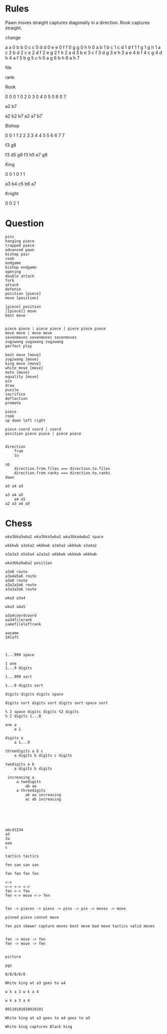 # Rules

Pawn moves straight captures diagonally in a direction.
Rook captures straight.





change

a a 0
b b 0
c c 0
d d 0
e e 0
f f 0
g g 0
h h 0
a b 1
b c 1
c d 1
d f 1
f g 1
g h 1
a c 2
b d 2
c e 2
d f 2
e g 2
f h 2
a d 3
b e 3
c f 3
d g 3
e h 3
a e 4
b f 4
c g 4
d h 4
a f 5
b g 5
c h 5
a g 6
b h 6
a h 7

file

rank

Rook

0 0
0 1
0 2
0 3
0 4
0 5
0 6
0 7

a2 b7

a2 b2 b7
a2 a7 b7

Bishop

0 0
1 1
2 2
3 3
4 4
5 5
6 6 
7 7

f3 g8

f3 d5 g8
f3 h5 e7 g8

King

0 0
1 0
1 1

a3 b4 c5 b6 a7

Knight

0 0
2 1

# Question


    pins
    hanging piece
    trapped piece
    advanced pawn
    bishop pair
    rook
    endgame
    bishop endgame
    opening
    double attack
    fork
    attack
    defense
    position [piece]
    move [position]

    [piece] position
    [[piece]] move
    best move


    piece piece | piece piece | piece piece piece
    move move | move move
    sevenmoves sevenmoves sevenmoves
    zugzwang zugzwang zugzwang
    perfect play

    best move [move]
    zugzwang [move]
    king move [move]
    white move [move]
    mate [move]
    equality [move]
    win
    draw
    puzzle
    sacrifice
    deflection
    promote

    piece
    rook
    up down left right

    piece coord coord | coord
    position piece piece | piece piece


    direction
        from
        to

    up 
        direction.from.files === direction.to.files
        direction.from.ranks === direction.to.ranks
    down 

    a5 a4 a3

    a3 a4 a5
        a4 a5
    a2 a3 a4 a5

# Chess


    wka3bka5wba2 wka3bka5wba2 wka3bka4wba2 space

    wkbkwb a3a5a2 wkbkwb a3a5a2 wkbkwb a3a4a2

    a3a3a3 a5a5a4 a2a2a2 wkbkwb wkbkwb wkbkwb

    wka3bka5wba2 position

    a3a6 route
    a3a4a5a6 route
    a3a6 route
    a3a2a3a6 route
    a3a3a3a6 route

    wka3 a3a4

    wka3 a4a5

    a3a4coordcoord
    aa34filerank
    samefileleftrank

    aasame
    34left



    1...999 space

    1 one
    1...9 digits

    1...999 sort

    1...9 digits sort

    digits digits digits space

    digits sort digits sort digits sort space sort

    % 2 space digits digits %2 digits
    % 2 digits 1...8

    one a
        a 1

    digits a
        a 1...9

    threedigits a b c
        a digits b digits c digits

    twodigits a b
        a digits b digits

     increasing a
         a twodigits
             ab aa 
         a threedigits
             ab aa increasing
             ac ab increasing





    
    abcd1234
    a3
    3a
    aaa
    c

    tactics tactics

    fen san san san

    fen fen fen fen

    <->
    <-> <-> <->
    fen <-> fen
    fen <-> move <-> fen


    fen -> pieces -> piece -> pins -> pin -> moves -> move

    pinned piece cannot move

    fen pin skewer capture moves best move bad move tactics valid moves


    fen -> move -> fen
    fen -> move -> fen


    picture

    pgn

    8/8/8/8/8

    White king at a3 goes to a4

    w k a 3 w k a 4

    w k a 3 a 4

    00110101010010101

    White king at a3 goes to a4 goes to a3

    White king captures Black king
